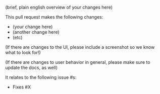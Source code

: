 (brief, plain english overview of your changes here)

This pull request makes the following changes:
* (your change here)
* (another change here)
* (etc)

(If there are changes to the UI, please include a screenshot so we
know what to look for!)

(If there are changes to user behavior in general, please make sure to
update the docs, as well)

It relates to the following issue #s:
* Fixes #X